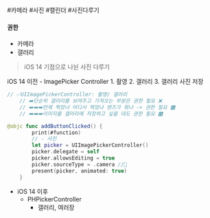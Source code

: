 #카메라 #사진 #캘린더  #사진다루기 

#### 권한
- 카메라
- 갤러리

> iOS 14 기점으로 나뉜 사진 다루기

iOS 14 이전
	- ImagePicker Controller
		1. 촬영
		2. 갤러리
		3. 갤러리 사진 저장

```swift
// ✅UIImagePickerController: 촬영/ 갤러리
    // ➡️단순히 갤러리를 보여주고 가져오는 부분은 권한 필요 ❌
    // ➡️➡️➡️언제 찍었냐 어디서 찍었냐 렌즈가 뭐냐 -> 권한 필요 🅾️
    // ➡️➡️➡️이미지를 갤러리에 저장하고 싶을 대도 권한 필요 🅾️

@objc func addButtonClicked() {
        print(#function)
        // - 사진
        let picker = UIImagePickerController()
        picker.delegate = self
        picker.allowsEditing = true
        picker.sourceType = .camera //🧡
        present(picker, animated: true)
    }
```
- iOS 14 이후
	- PHPickerController
		- 갤러리, 여러장
